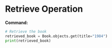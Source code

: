 # Retrieve Operation

**Command:**
```python
# Retrieve the book
retrieved_book = Book.objects.get(title="1984")
print(retrieved_book)
